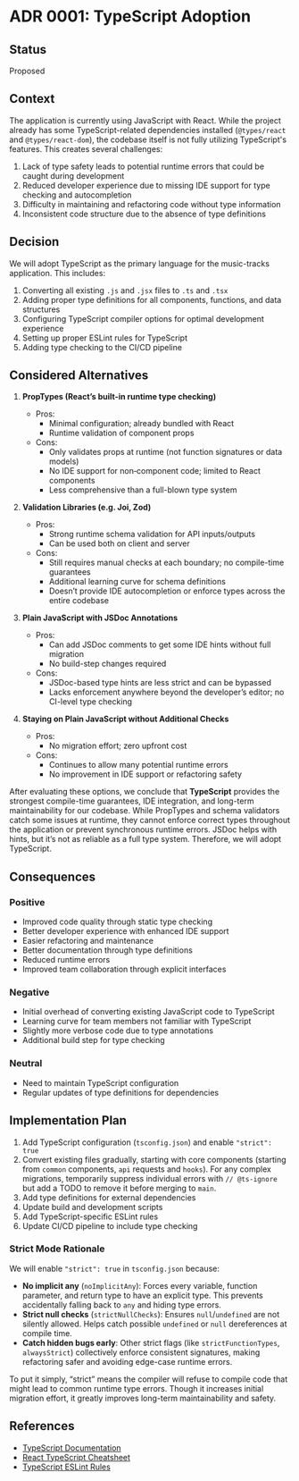 # ADR 0001: TypeScript Adoption

## Status

Proposed

## Context

The application is currently using JavaScript with React. While the project already has some TypeScript-related dependencies installed (`@types/react` and `@types/react-dom`), the codebase itself is not fully utilizing TypeScript's features. This creates several challenges:

1. Lack of type safety leads to potential runtime errors that could be caught during development
2. Reduced developer experience due to missing IDE support for type checking and autocompletion
3. Difficulty in maintaining and refactoring code without type information
4. Inconsistent code structure due to the absence of type definitions

## Decision

We will adopt TypeScript as the primary language for the music-tracks application. This includes:

1. Converting all existing `.js` and `.jsx` files to `.ts` and `.tsx`
2. Adding proper type definitions for all components, functions, and data structures
3. Configuring TypeScript compiler options for optimal development experience
4. Setting up proper ESLint rules for TypeScript
5. Adding type checking to the CI/CD pipeline

## Considered Alternatives

1. **PropTypes (React’s built-in runtime type checking)**
   - Pros:
      - Minimal configuration; already bundled with React
      - Runtime validation of component props
   - Cons:
      - Only validates props at runtime (not function signatures or data models)
      - No IDE support for non‐component code; limited to React components
      - Less comprehensive than a full-blown type system

2. **Validation Libraries (e.g. Joi, Zod)**
   - Pros:
      - Strong runtime schema validation for API inputs/outputs
      - Can be used both on client and server
   - Cons:
      - Still requires manual checks at each boundary; no compile-time guarantees
      - Additional learning curve for schema definitions
      - Doesn’t provide IDE autocompletion or enforce types across the entire codebase

3. **Plain JavaScript with JSDoc Annotations**
   - Pros:
      - Can add JSDoc comments to get some IDE hints without full migration
      - No build-step changes required
   - Cons:
      - JSDoc-based type hints are less strict and can be bypassed
      - Lacks enforcement anywhere beyond the developer’s editor; no CI-level type checking

4. **Staying on Plain JavaScript without Additional Checks**
   - Pros:
      - No migration effort; zero upfront cost
   - Cons:
      - Continues to allow many potential runtime errors
      - No improvement in IDE support or refactoring safety

After evaluating these options, we conclude that **TypeScript** provides the strongest compile-time guarantees, IDE integration, and long-term maintainability for our codebase. While PropTypes and schema validators catch some issues at runtime, they cannot enforce correct types throughout the application or prevent synchronous runtime errors. JSDoc helps with hints, but it’s not as reliable as a full type system. Therefore, we will adopt TypeScript.

## Consequences

### Positive

- Improved code quality through static type checking
- Better developer experience with enhanced IDE support
- Easier refactoring and maintenance
- Better documentation through type definitions
- Reduced runtime errors
- Improved team collaboration through explicit interfaces

### Negative

- Initial overhead of converting existing JavaScript code to TypeScript
- Learning curve for team members not familiar with TypeScript
- Slightly more verbose code due to type annotations
- Additional build step for type checking

### Neutral

- Need to maintain TypeScript configuration
- Regular updates of type definitions for dependencies

## Implementation Plan

1. Add TypeScript configuration (`tsconfig.json`) and enable `"strict": true`
2. Convert existing files gradually, starting with core components (starting from `common` components, `api` requests and `hooks`). For any complex migrations, temporarily suppress individual errors with `// @ts-ignore` but add a TODO to remove it before merging to `main`.
3. Add type definitions for external dependencies
4. Update build and development scripts
5. Add TypeScript-specific ESLint rules
6. Update CI/CD pipeline to include type checking


### Strict Mode Rationale

We will enable `"strict": true` in `tsconfig.json` because:

- **No implicit any** (`noImplicitAny`): Forces every variable, function parameter, and return type to have an explicit type. This prevents accidentally falling back to `any` and hiding type errors.  
- **Strict null checks** (`strictNullChecks`): Ensures `null`/`undefined` are not silently allowed. Helps catch possible `undefined` or `null` dereferences at compile time.  
- **Catch hidden bugs early**: Other strict flags (like `strictFunctionTypes`, `alwaysStrict`) collectively enforce consistent signatures, making refactoring safer and avoiding edge-case runtime errors.

To put it simply, “strict” means the compiler will refuse to compile code that might lead to common runtime type errors. Though it increases initial migration effort, it greatly improves long-term maintainability and safety.


## References

- [TypeScript Documentation](https://www.typescriptlang.org/docs/)
- [React TypeScript Cheatsheet](https://github.com/typescript-cheatsheets/react)
- [TypeScript ESLint Rules](https://typescript-eslint.io/rules/) 